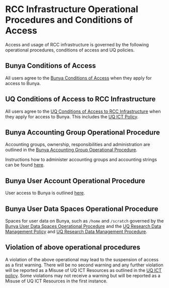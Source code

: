 # RCC Infrastructure Operational Procedures and Conditions of Access

Access and usage of RCC infrastructure is governed by the following operational procedures, conditions of access and UQ policies.

## Bunya Conditions of Access

All users agree to the [Bunya Conditions of Access](https://github.com/UQ-RCC/hpc-docs/blob/main/policy/Bunya-Conditions-of-Access.md) when they apply for access to Bunya.

## UQ Conditions of Access to RCC Infrastructure

All users agree to the [UQ Conditions of Access to RCC Infrastructure](UQ-Conditions-of-Access-to-RCC-Infrastructure.pdf) when they apply for access to Bunya. This includes the [UQ ICT Policy](https://policies.uq.edu.au/document/view-current.php?id=60).

## Bunya Accounting Group Operational Procedure

Accounting groups, ownership, responsibilities and administration are outlined in the [Bunya Accounting Group Operational Procedure](https://github.com/UQ-RCC/hpc-docs/blob/main/policy/Bunya-Accounting-Group-Operational-Procedure.md).

Instructions how to administer accounting groups and accounting strings can be found [here](../guides/Accounting-group-admin.md).


## Bunya User Account Operational Procedure

User access to Bunya is outlined [here](https://github.com/UQ-RCC/hpc-docs/blob/main/policy/Bunya-User-Operational-Procedure.md).

## Bunya User Data Spaces Operational Procedure

Spaces for user data on Bunya, such as `/home` and `/scratch` governed by the [Bunya User Data Spaces Operational Procedure](https://github.com/UQ-RCC/hpc-docs/blob/main/policy/Bunya-User-Data-Spaces-Operational-Procedure.md) and the [UQ Research Data Management Policy](https://policies.uq.edu.au/document/view-current.php?id=120) and [UQ Research Data Management Procedure](https://policies.uq.edu.au/document/view-current.php?id=476&version=1).

## Violation of above operational procedures

A violation of the above operational may lead to the suspension of access as a first warning. There will be no second warning and any further violation will be reported as a Misuse of UQ ICT Resources as outlined in the [UQ ICT policy](https://policies.uq.edu.au/document/view-current.php?id=60). Some violations may not receive a warning but will be reported as a Misuse of UQ ICT Resources in the first instance.

